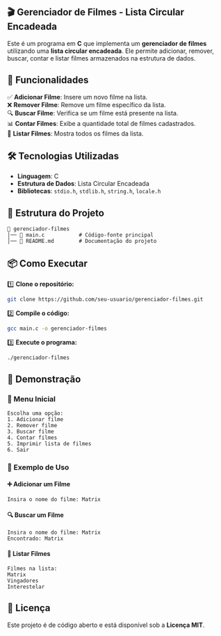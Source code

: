 ## 🎬 Gerenciador de Filmes - Lista Circular Encadeada  

Este é um programa em **C** que implementa um **gerenciador de filmes** utilizando uma **lista circular encadeada**. Ele permite adicionar, remover, buscar, contar e listar filmes armazenados na estrutura de dados.  

## 🚀 Funcionalidades  

✅ **Adicionar Filme**: Insere um novo filme na lista.  
❌ **Remover Filme**: Remove um filme específico da lista.  
🔍 **Buscar Filme**: Verifica se um filme está presente na lista.  
📊 **Contar Filmes**: Exibe a quantidade total de filmes cadastrados.  
📜 **Listar Filmes**: Mostra todos os filmes da lista.  

## 🛠 Tecnologias Utilizadas  

- **Linguagem**: C  
- **Estrutura de Dados**: Lista Circular Encadeada  
- **Bibliotecas**: `stdio.h`, `stdlib.h`, `string.h`, `locale.h`  

## 📂 Estrutura do Projeto  

```
📁 gerenciador-filmes
│── 📄 main.c           # Código-fonte principal
│── 📄 README.md        # Documentação do projeto
```

## 📦 Como Executar  

1️⃣ **Clone o repositório:**  
```sh
git clone https://github.com/seu-usuario/gerenciador-filmes.git
```

2️⃣ **Compile o código:**  
```sh
gcc main.c -o gerenciador-filmes
```

3️⃣ **Execute o programa:**  
```sh
./gerenciador-filmes
```

## 📸 Demonstração  

### 📌 Menu Inicial  
```
Escolha uma opção:
1. Adicionar filme
2. Remover filme
3. Buscar filme
4. Contar filmes
5. Imprimir lista de filmes
6. Sair
```

### 📝 Exemplo de Uso  

#### ➕ Adicionar um Filme  
```
Insira o nome do filme: Matrix
```

#### 🔍 Buscar um Filme  
```
Insira o nome do filme: Matrix
Encontrado: Matrix
```

#### 📜 Listar Filmes  
```
Filmes na lista:
Matrix
Vingadores
Interestelar
```

## 📝 Licença  

Este projeto é de código aberto e está disponível sob a **Licença MIT**.
